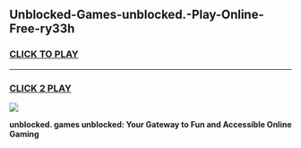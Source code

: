 
## Unblocked-Games-unblocked.-Play-Online-Free-ry33h
<h3>
<a href="https://premium76.site?title=unblocked.&ref=26A">CLICK TO PLAY</a></h3>
<hr>

<h3>
<a href="https://premium76.site?title=unblocked.&ref=26A">CLICK 2 PLAY</a>
  
</h3>

<a href="https://premium76.site?title=unblocked.&ref=26A"><img src="https://clearcache.store/games.png"></a>


**unblocked. games unblocked: Your Gateway to Fun and Accessible Online Gaming**
